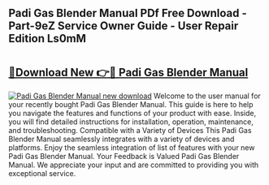 ## Padi Gas Blender Manual PDf Free Download - Part-9eZ Service Owner Guide - User Repair Edition Ls0mM

# <h2><a href="http://cf25675.oget.top/?id=Padi+Gas+Blender+Manual">🔗Download New 👉🔴 Padi Gas Blender Manual</a></h2>

[![Padi Gas Blender Manual new download](https://i.imgur.com/5g1atiW.png)](http://cf25675.oget.top/?id=Padi+Gas+Blender+Manual)
Welcome to the user manual for your recently bought Padi Gas Blender Manual. This guide is here to help you navigate the features and functions of your product with ease. Inside, you will find detailed instructions for installation, operation, maintenance, and troubleshooting. Compatible with a Variety of Devices This Padi Gas Blender Manual seamlessly integrates with a variety of devices and platforms. Enjoy the seamless integration of list of features with your new Padi Gas Blender Manual. Your Feedback is Valued Padi Gas Blender Manual. We appreciate your input and are committed to providing you with exceptional service.
